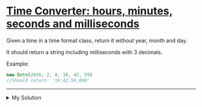 # [Time Converter: hours, minutes, seconds and milliseconds](https://www.codewars.com/kata/56b8b0ae1d36bb86b2000eaa)

Given a time in a time format class, return it without year, month and day.

It should return a string including milliseconds with 3 decimals.

Example:

```js
new Date(2016, 2, 8, 16, 42, 59)
//Should return: '16:42:59,000'
```

---

<details><summary>My Solution</summary>

```js
function convert(time) {
  const hours = time.getHours().toString().padStart(2, '0')
  const minutes = time.getMinutes().toString().padStart(2, '0')
  const seconds = time.getSeconds().toString().padStart(2, '0')
  const milliseconds = time.getMilliseconds().toString().padStart(3, '0')

  return `${hours}:${minutes}:${seconds},${milliseconds}`
}
```

</details>
